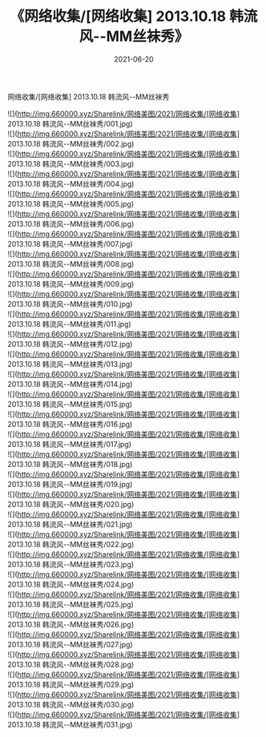 ﻿---
layout: post
title:  《网络收集/[网络收集] 2013.10.18 韩流风--MM丝袜秀》
date:   2021-06-20
img: http://img.660000.xyz/Sharelink/网络美图/2021/网络收集/[网络收集] 2013.10.18 韩流风--MM丝袜秀/000.jpg
categories: [美女, 清纯, 唯美]
---

网络收集/[网络收集] 2013.10.18 韩流风--MM丝袜秀

 ![](http://img.660000.xyz/Sharelink/网络美图/2021/网络收集/[网络收集] 2013.10.18 韩流风--MM丝袜秀/001.jpg) <br>![](http://img.660000.xyz/Sharelink/网络美图/2021/网络收集/[网络收集] 2013.10.18 韩流风--MM丝袜秀/002.jpg) <br>![](http://img.660000.xyz/Sharelink/网络美图/2021/网络收集/[网络收集] 2013.10.18 韩流风--MM丝袜秀/003.jpg) <br>![](http://img.660000.xyz/Sharelink/网络美图/2021/网络收集/[网络收集] 2013.10.18 韩流风--MM丝袜秀/004.jpg) <br>![](http://img.660000.xyz/Sharelink/网络美图/2021/网络收集/[网络收集] 2013.10.18 韩流风--MM丝袜秀/005.jpg) <br>![](http://img.660000.xyz/Sharelink/网络美图/2021/网络收集/[网络收集] 2013.10.18 韩流风--MM丝袜秀/006.jpg) <br>![](http://img.660000.xyz/Sharelink/网络美图/2021/网络收集/[网络收集] 2013.10.18 韩流风--MM丝袜秀/007.jpg) <br>![](http://img.660000.xyz/Sharelink/网络美图/2021/网络收集/[网络收集] 2013.10.18 韩流风--MM丝袜秀/008.jpg) <br>![](http://img.660000.xyz/Sharelink/网络美图/2021/网络收集/[网络收集] 2013.10.18 韩流风--MM丝袜秀/009.jpg) <br>![](http://img.660000.xyz/Sharelink/网络美图/2021/网络收集/[网络收集] 2013.10.18 韩流风--MM丝袜秀/010.jpg) <br>![](http://img.660000.xyz/Sharelink/网络美图/2021/网络收集/[网络收集] 2013.10.18 韩流风--MM丝袜秀/011.jpg) <br>![](http://img.660000.xyz/Sharelink/网络美图/2021/网络收集/[网络收集] 2013.10.18 韩流风--MM丝袜秀/012.jpg) <br>![](http://img.660000.xyz/Sharelink/网络美图/2021/网络收集/[网络收集] 2013.10.18 韩流风--MM丝袜秀/013.jpg) <br>![](http://img.660000.xyz/Sharelink/网络美图/2021/网络收集/[网络收集] 2013.10.18 韩流风--MM丝袜秀/014.jpg) <br>![](http://img.660000.xyz/Sharelink/网络美图/2021/网络收集/[网络收集] 2013.10.18 韩流风--MM丝袜秀/015.jpg) <br>![](http://img.660000.xyz/Sharelink/网络美图/2021/网络收集/[网络收集] 2013.10.18 韩流风--MM丝袜秀/016.jpg) <br>![](http://img.660000.xyz/Sharelink/网络美图/2021/网络收集/[网络收集] 2013.10.18 韩流风--MM丝袜秀/017.jpg) <br>![](http://img.660000.xyz/Sharelink/网络美图/2021/网络收集/[网络收集] 2013.10.18 韩流风--MM丝袜秀/018.jpg) <br>![](http://img.660000.xyz/Sharelink/网络美图/2021/网络收集/[网络收集] 2013.10.18 韩流风--MM丝袜秀/019.jpg) <br>![](http://img.660000.xyz/Sharelink/网络美图/2021/网络收集/[网络收集] 2013.10.18 韩流风--MM丝袜秀/020.jpg) <br>![](http://img.660000.xyz/Sharelink/网络美图/2021/网络收集/[网络收集] 2013.10.18 韩流风--MM丝袜秀/021.jpg) <br>![](http://img.660000.xyz/Sharelink/网络美图/2021/网络收集/[网络收集] 2013.10.18 韩流风--MM丝袜秀/022.jpg) <br>![](http://img.660000.xyz/Sharelink/网络美图/2021/网络收集/[网络收集] 2013.10.18 韩流风--MM丝袜秀/023.jpg) <br>![](http://img.660000.xyz/Sharelink/网络美图/2021/网络收集/[网络收集] 2013.10.18 韩流风--MM丝袜秀/024.jpg) <br>![](http://img.660000.xyz/Sharelink/网络美图/2021/网络收集/[网络收集] 2013.10.18 韩流风--MM丝袜秀/025.jpg) <br>![](http://img.660000.xyz/Sharelink/网络美图/2021/网络收集/[网络收集] 2013.10.18 韩流风--MM丝袜秀/026.jpg) <br>![](http://img.660000.xyz/Sharelink/网络美图/2021/网络收集/[网络收集] 2013.10.18 韩流风--MM丝袜秀/027.jpg) <br>![](http://img.660000.xyz/Sharelink/网络美图/2021/网络收集/[网络收集] 2013.10.18 韩流风--MM丝袜秀/028.jpg) <br>![](http://img.660000.xyz/Sharelink/网络美图/2021/网络收集/[网络收集] 2013.10.18 韩流风--MM丝袜秀/029.jpg) <br>![](http://img.660000.xyz/Sharelink/网络美图/2021/网络收集/[网络收集] 2013.10.18 韩流风--MM丝袜秀/030.jpg) <br>![](http://img.660000.xyz/Sharelink/网络美图/2021/网络收集/[网络收集] 2013.10.18 韩流风--MM丝袜秀/031.jpg) <br>